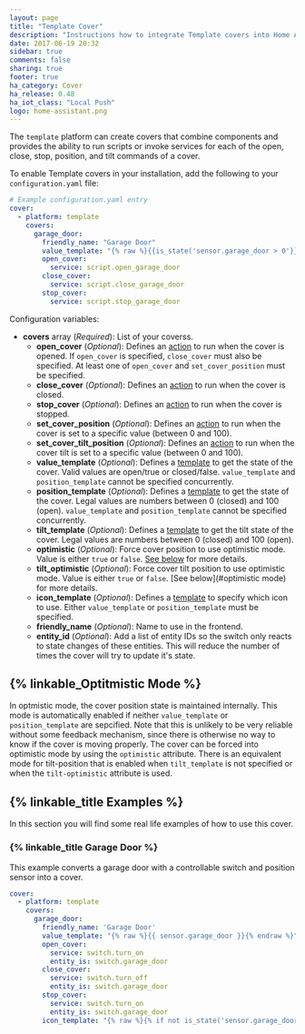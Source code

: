 ```yaml
---
layout: page
title: "Template Cover"
description: "Instructions how to integrate Template covers into Home Assistant."
date: 2017-06-19 20:32
sidebar: true
comments: false
sharing: true
footer: true
ha_category: Cover
ha_release: 0.48
ha_iot_class: "Local Push"
logo: home-assistant.png
---
```


The `template` platform can create covers that combine components and provides the ability to run scripts or invoke services for each of the open, close, stop, position, and tilt commands of a cover. 

To enable Template covers in your installation, add the following to your `configuration.yaml` file:

```yaml
# Example configuration.yaml entry
cover:
  - platform: template
    covers:
      garage_door:
        friendly_name: "Garage Door"
        value_template: "{% raw %}{{is_state('sensor.garage_door > 0'}}{% endraw %}"
        open_cover:
          service: script.open_garage_door
        close_cover:
          service: script.close_garage_door
        stop_cover:
          service: script.stop_garage_door
```

Configuration variables:

- **covers** array (*Required*): List of your coverss.
  - **open_cover** (*Optional*): Defines an [action](/getting-started/automation/) to run when the cover is opened.  If `open_cover` is specified, `close_cover` must also be specified.  At least one of `open_cover` and `set_cover_position` must be specified.
  - **close_cover** (*Optional*): Defines an [action](/getting-started/automation/) to run when the cover is closed.
  - **stop_cover** (*Optional*): Defines an [action](/getting-started/automation/) to run when the cover is stopped.
  - **set_cover_position** (*Optional*): Defines an [action](/getting-started/automation/) to run when the cover is set to a specific value (between 0 and 100).
  - **set_cover_tilt_position** (*Optional*): Defines an [action](/getting-started/automation/) to run when the cover tilt is set to a specific value (between 0 and 100).
  - **value_template** (*Optional*): Defines a [template](/topics/templating/) to get the state of the cover. Valid values are open/true or closed/false. `value_template` and `position_template` cannot be specified concurrently.
  - **position_template** (*Optional*): Defines a [template](/topics/templating/) to get the state of the cover. Legal values are numbers between 0 (closed) and 100 (open). `value_template` and `position_template` cannot be specified concurrently.
  - **tilt_template** (*Optional*): Defines a [template](/topics/templating/) to get the tilt state of the cover. Legal values are numbers between 0 (closed) and 100 (open).
  - **optimistic** (*Optional*): Force cover position to use optimistic mode.  Value is either `true` or `false`.  [See below](#optimistic-mode) for more details.
  - **tilt_optimistic** (*Optional*): Force cover tilt position to use optimistic mode.  Value is either `true` or `false`.  [See below](#optimistic mode) for more details.
  - **icon_template** (*Optional*): Defines a [template](/topics/templating/) to specify which icon to use. Either `value_template` or `position_template` must be specified.
  - **friendly_name** (*Optional*): Name to use in the frontend.
  - **entity_id** (*Optional*): Add a list of entity IDs so the switch only reacts to state changes of these entities. This will reduce the number of times the cover will try to update it's state.

## {% linkable_Optitmistic Mode %}

In optmistic mode, the cover position state is maintained internally.  This mode is automatically enabled if neither `value_template` or `position_template` are sepcified.  Note that this is unlikely to be very reliable without some feedback mechanism, since there is otherwise no way to know if the cover is moving properly.  The cover can be forced into optimistic mode by using the `optimistic` attribute.  There is an equivalent mode for tilt-position that is enabled when `tilt_template` is not specified or when the `tilt-optimistic` attribute is used.

## {% linkable_title Examples %}

In this section you will find some real life examples of how to use this cover.

### {% linkable_title Garage Door %}

This example converts a garage door with a controllable switch and position sensor into a cover.

```yaml
cover:
  - platform: template
    covers:
      garage_door:
        friendly_name: 'Garage Door'
        value_template: "{% raw %}{{ sensor.garage_door }}{% endraw %}"
        open_cover:
          service: switch.turn_on
          entity_is: switch.garage_door
        close_cover:
          service: switch.turn_off
          entity_is: switch.garage_door
        stop_cover:
          service: switch.turn_on
          entity_is: switch.garage_door
        icon_template: "{% raw %}{% if not is_state('sensor.garage_door', 'on') %}mdi:garage-open{% else %}mdi:garage{% endif %}{% endraw %}"

```
